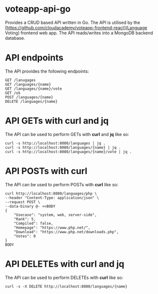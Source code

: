 # voteapp-api-go
Provides a CRUD based API written in Go. The API is utilised by the [https://github.com/cloudacademy/voteapp-frontend-react](Language Voting) frontend web app. The API reads/writes into a MongoDB backend database.

# API endpoints
The API provides the following endpoints:
```
GET /lanugages
GET /languages/{name}
GET /languages/{name}/vote
GET /ok
POST /languages/{name}
DELETE /languages/{name}
```

# API GETs with curl and jq
The API can be used to perform GETs with **curl** and **jq** like so:
```
curl -s http://localhost:8080/languages | jq .
curl -s http://localhost:8080/languages/{name} | jq .
curl -s http://localhost:8080/languages/{name}/vote | jq .
```

# API POSTs with curl
The API can be used to perform POSTs with **curl** like so:
```
curl http://localhost:8080/languages/php \
--header "Content-Type: application/json" \
--request POST \
--data-binary @- <<BODY
{
    "Usecase": "system, web, server-side",
    "Rank": 5,
    "Compiled": false,
    "Homepage": "https://www.php.net/",
    "Download": "https://www.php.net/downloads.php",
    "Votes": 0
}
BODY
```

# API DELETEs with curl and jq
The API can be used to perform DELETEs with **curl** like so:
```
curl -s -X DELETE http://localhost:8080/languages/{name}
```

